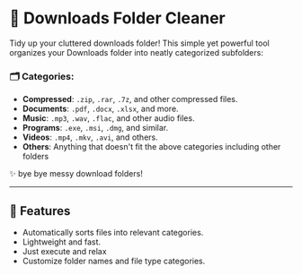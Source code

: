 # 📂 Downloads Folder Cleaner
Tidy up your cluttered downloads folder! This simple yet powerful tool organizes your Downloads folder into neatly categorized subfolders:

### 🗂 Categories:
- **Compressed**: `.zip`, `.rar`, `.7z`, and other compressed files.  
- **Documents**: `.pdf`, `.docx`, `.xlsx`, and more.  
- **Music**: `.mp3`, `.wav`, `.flac`, and other audio files.  
- **Programs**: `.exe`, `.msi`, `.dmg`, and similar.  
- **Videos**: `.mp4`, `.mkv`, `.avi`, and others.  
- **Others**: Anything that doesn't fit the above categories including other folders 

✨ bye bye messy download folders!  

---

## 🚀 Features
- Automatically sorts files into relevant categories.  
- Lightweight and fast.  
- Just execute and relax  
- Customize folder names and file type categories.  


